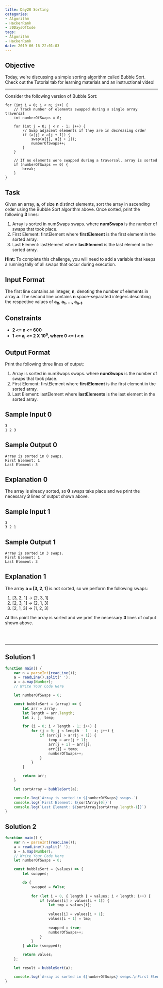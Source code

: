 ```yaml
---
title: Day20 Sorting
categories:
- Algorithm
- HackerRank
- 30DaysOfCode
tags:
- Algorithm
- HackerRank
date: 2019-06-16 22:01:03
---
```


## Objective

Today, we're discussing a simple sorting algorithm called Bubble Sort. Check out the Tutorial tab for learning materials and an instructional video!

---
Consider the following version of Bubble Sort:

```
for (int i = 0; i < n; i++) {
    // Track number of elements swapped during a single array traversal
    int numberOfSwaps = 0;
    
    for (int j = 0; j < n - 1; j++) {
        // Swap adjacent elements if they are in decreasing order
        if (a[j] > a[j + 1]) {
            swap(a[j], a[j + 1]);
            numberOfSwaps++;
        }
    }
    
    // If no elements were swapped during a traversal, array is sorted
    if (numberOfSwaps == 0) {
        break;
    }
}
```

## Task

Given an array, **a**, of size **n** distinct elements, sort the array in ascending order using the Bubble Sort algorithm above. Once sorted, print the following **3** lines:

1. Array is sorted in numSwaps swaps. 
where **numSwaps** is the number of swaps that took place.
2. First Element: firstElement 
where **firstElement** is the first element in the sorted array.
3. Last Element: lastElement 
where **lastElement** is the last element in the sorted array.

**Hint:** To complete this challenge, you will need to add a variable that keeps a running tally of all swaps that occur during execution.


## Input Format

The first line contains an integer, **n**, denoting the number of elements in array **a**. 
The second line contains **n** space-separated integers describing the respective values of **a<sub>0</sub>, a<sub>1</sub>, ..., a<sub>n-1</sub>**.


## Constraints

- **2 <= n <= 600**
- **1 <= a<sub>i</sub> <= 2 X 10<sup>6</sup>, where 0 <= i < n**


## Output Format

Print the following three lines of output:

1. Array is sorted in numSwaps swaps. 
where **numSwaps** is the number of swaps that took place.
2. First Element: firstElement 
where **firstElement** is the first element in the sorted array.
3. Last Element: lastElement 
where **lastElements** is the last element in the sorted array.


## Sample Input 0

```
3
1 2 3
```

## Sample Output 0

```
Array is sorted in 0 swaps.
First Element: 1
Last Element: 3
```


## Explanation 0

The array is already sorted, so **0** swaps take place and we print the necessary **3** lines of output shown above.


## Sample Input 1

```
3
3 2 1
```

## Sample Output 1

```
Array is sorted in 3 swaps.
First Element: 1
Last Element: 3
```

## Explanation 1

The array **a = [3, 2, 1]** is not sorted, so we perform the following  swaps:<br/>
1. [3, 2, 1] -> [2, 3, 1]
2. [2, 3, 1] -> [2, 1, 3]
3. [2, 1, 3] -> [1, 2, 3]

At this point the array is sorted and we print the necessary **3** lines of output shown above.

<br/>
<br/>

---

## Solution 1

```javascript
function main() {
    var n = parseInt(readLine());
    a = readLine().split(' ');
    a = a.map(Number);
    // Write Your Code Here

    let numberOfSwaps = 0;

    const bubbleSort = (array) => {
        let arr = array;
        let length = arr.length;
        let i, j, temp;

        for (i = 0; i < length - 1; i++) {
            for (j = 0; j < length - 1 - i; j++) {
                if (arr[j] > arr[j + 1]) {
                    temp = arr[j + 1];
                    arr[j + 1] = arr[j];
                    arr[j] = temp;
                    numberOfSwaps++;
                }
            }
        }

        return arr;
    }

    let sortArray = bubbleSort(a);

    console.log(`Array is sorted in ${numberOfSwaps} swaps.`)
    console.log(`First Element: ${sortArray[0]}`)
    console.log(`Last Element: ${sortArray[sortArray.length-1]}`)
}

```

## Solution 2

```javascript
function main() {
    var n = parseInt(readLine());
    a = readLine().split(' ');
    a = a.map(Number);
    // Write Your Code Here
    let numberOfSwaps = 0;

    const bubbleSort = (values) => {
        let swapped;

        do {
            swapped = false;
            
            for (let i = 0, { length } = values; i < length; i++) {
                if (values[i] > values[i + 1]) {
                    let tmp = values[i];
                    
                    values[i] = values[i + 1];
                    values[i + 1] = tmp;
                    
                    swapped = true;
                    numberOfSwaps++;
                }
            }
        } while (swapped);

        return values;
    };

    let result = bubbleSort(a);

    console.log(`Array is sorted in ${numberOfSwaps} swaps.\nFirst Element: ${result[0]}\nLast Element: ${result[n - 1]}`);
}

```


